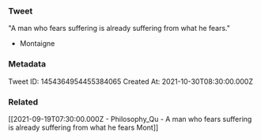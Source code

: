 ### Tweet
"A man who fears suffering is already suffering from what he fears."

- Montaigne

### Metadata
Tweet ID: 1454364954455384065
Created At: 2021-10-30T08:30:00.000Z

### Related
[[2021-09-19T07:30:00.000Z - Philosophy_Qu - A man who fears suffering is already suffering from what he fears Mont]]

